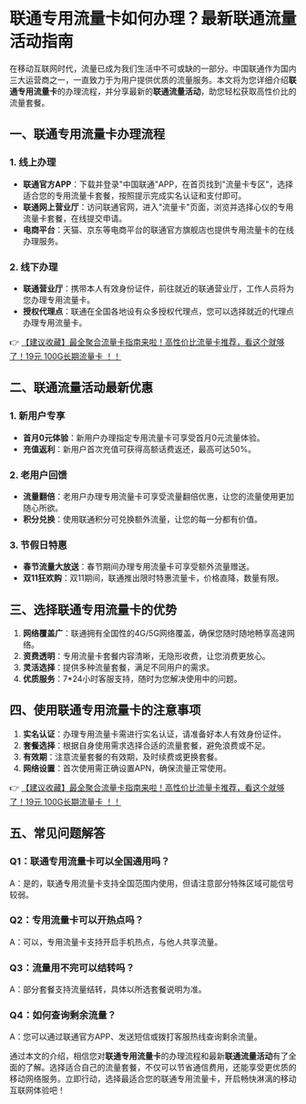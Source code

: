 # 联通专用流量卡如何办理？最新联通流量活动指南

在移动互联网时代，流量已成为我们生活中不可或缺的一部分。中国联通作为国内三大运营商之一，一直致力于为用户提供优质的流量服务。本文将为您详细介绍**联通专用流量卡**的办理流程，并分享最新的**联通流量活动**，助您轻松获取高性价比的流量套餐。

## 一、联通专用流量卡办理流程

### 1. 线上办理
- **联通官方APP**：下载并登录"中国联通"APP，在首页找到"流量卡专区"，选择适合您的专用流量卡套餐，按照提示完成实名认证和支付即可。
- **联通网上营业厅**：访问联通官网，进入"流量卡"页面，浏览并选择心仪的专用流量卡套餐，在线提交申请。
- **电商平台**：天猫、京东等电商平台的联通官方旗舰店也提供专用流量卡的在线办理服务。

### 2. 线下办理
- **联通营业厅**：携带本人有效身份证件，前往就近的联通营业厅，工作人员将为您办理专用流量卡。
- **授权代理点**：联通在全国各地设有众多授权代理点，您可以选择就近的代理点办理专用流量卡。

👉 [【建议收藏】最全聚合流量卡指南来啦！高性价比流量卡推荐，看这个就够了！19元 100G长期流量卡 ！！](https://bit.ly/Liuliangka)

## 二、联通流量活动最新优惠

### 1. 新用户专享
- **首月0元体验**：新用户办理指定专用流量卡可享受首月0元流量体验。
- **充值返利**：新用户首次充值可获得高额话费返还，最高可达50%。

### 2. 老用户回馈
- **流量翻倍**：老用户办理专用流量卡可享受流量翻倍优惠，让您的流量使用更加随心所欲。
- **积分兑换**：使用联通积分可兑换额外流量，让您的每一分都有价值。

### 3. 节假日特惠
- **春节流量大放送**：春节期间办理专用流量卡可享受额外流量赠送。
- **双11狂欢购**：双11期间，联通推出限时特惠流量卡，价格直降，数量有限。

## 三、选择联通专用流量卡的优势

1. **网络覆盖广**：联通拥有全国性的4G/5G网络覆盖，确保您随时随地畅享高速网络。
2. **资费透明**：专用流量卡套餐内容清晰，无隐形收费，让您消费更放心。
3. **灵活选择**：提供多种流量套餐，满足不同用户的需求。
4. **优质服务**：7*24小时客服支持，随时为您解决使用中的问题。

## 四、使用联通专用流量卡的注意事项

1. **实名认证**：办理专用流量卡需进行实名认证，请准备好本人有效身份证件。
2. **套餐选择**：根据自身使用需求选择合适的流量套餐，避免浪费或不足。
3. **有效期**：注意流量套餐的有效期，及时续费或更换套餐。
4. **网络设置**：首次使用需正确设置APN，确保流量正常使用。

👉 [【建议收藏】最全聚合流量卡指南来啦！高性价比流量卡推荐，看这个就够了！19元 100G长期流量卡 ！！](https://bit.ly/Liuliangka)

## 五、常见问题解答

### Q1：联通专用流量卡可以全国通用吗？
A：是的，联通专用流量卡支持全国范围内使用，但请注意部分特殊区域可能信号较弱。

### Q2：专用流量卡可以开热点吗？
A：可以，专用流量卡支持开启手机热点，与他人共享流量。

### Q3：流量用不完可以结转吗？
A：部分套餐支持流量结转，具体以所选套餐说明为准。

### Q4：如何查询剩余流量？
A：您可以通过联通官方APP、发送短信或拨打客服热线查询剩余流量。

通过本文的介绍，相信您对**联通专用流量卡**的办理流程和最新**联通流量活动**有了全面的了解。选择适合自己的流量套餐，不仅可以节省通信费用，还能享受更优质的移动网络服务。立即行动，选择最适合您的联通专用流量卡，开启畅快淋漓的移动互联网体验吧！